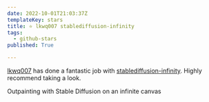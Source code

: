 ```yaml
---
date: 2022-10-01T21:03:37Z
templateKey: stars
title: ⭐ lkwq007 stablediffusion-infinity
tags:
  - github-stars
published: True

---
```


[lkwq007](https://github.com/lkwq007) has done a fantastic job with [stablediffusion-infinity](https://github.com/lkwq007/stablediffusion-infinity). Highly recommend taking a look.

Outpainting with Stable Diffusion on an infinite canvas
